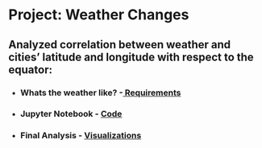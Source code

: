 # Project: Weather Changes

## Analyzed correlation between weather and cities’ latitude and longitude with respect to the equator:

* ### Whats the weather like? -[ Requirements ](https://github.com/mjvillacresesn/Weather-Changes/blob/master/WeatherPy/README.md)
* ### Jupyter Notebook - [ Code ](https://github.com/mjvillacresesn/Weather-Changes/blob/master/WeatherPy/WeatherPy_starter.ipynb)
* ### Final Analysis - [ Visualizations ](https://github.com/mjvillacresesn/Weather-Changes/blob/master/WeatherPy/Weather-Analysis.md)




















